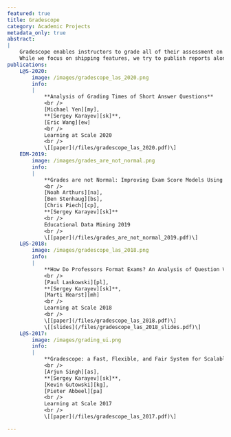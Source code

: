 ```yaml
---
featured: true
title: Gradescope
category: Academic Projects
metadata_only: true
abstract:
|
    Gradescope enables instructors to grade all of their assessment on one platform, with AI assistance.
    While we focus on shipping features, we try to publish reports along the way.
publications:
    L@S-2020:
        image: /images/gradescope_las_2020.png
        info:
        |
            **Analysis of Grading Times of Short Answer Questions**
            <br />
            [Michael Yen][my],
            **[Sergey Karayev][sk]**,
            [Eric Wang][ew]
            <br />
            Learning at Scale 2020
            <br />
            \[[paper](/files/gradescope_las_2020.pdf)\]
    EDM-2019:
        image: /images/grades_are_not_normal.png
        info:
        |
            **Grades are not Normal: Improving Exam Score Models Using the Logit-Normal Distribution**
            <br />
            [Noah Arthurs][na],
            [Ben Stenhaug][bs],
            [Chris Piech][cp],
            **[Sergey Karayev][sk]**
            <br />
            Educational Data Mining 2019
            <br />
            \[[paper](/files/grades_are_not_normal_2019.pdf)\]
    L@S-2018:
        image: /images/gradescope_las_2018.png
        info:
        |
            **How Do Professors Format Exams? An Analysis of Question Variety at Scale**
            <br />
            [Paul Laskowski][pl],
            **[Sergey Karayev][sk]**,
            [Marti Hearst][mh]
            <br />
            Learning at Scale 2018
            <br />
            \[[paper](/files/gradescope_las_2018.pdf)\]
            \[[slides](/files/gradescope_las_2018_slides.pdf)\]
    L@S-2017:
        image: /images/grading_ui.png
        info:
        |
            **Gradescope: a Fast, Flexible, and Fair System for Scalable Assessment of Handwritten Work**
            <br />
            [Arjun Singh][as],
            **[Sergey Karayev][sk]**,
            [Kevin Gutowski][kg],
            [Pieter Abbeel][pa]
            <br />
            Learning at Scale 2017
            <br />
            \[[paper](/files/gradescope_las_2017.pdf)\]

---
```

